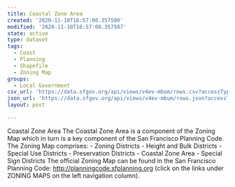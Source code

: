 ```yaml
---
title: Coastal Zone Area
created: '2020-11-10T16:57:00.357500'
modified: '2020-11-10T16:57:00.357507'
state: active
type: dataset
tags:
  - Coast
  - Planning
  - Shapefile
  - Zoning Map
groups:
  - Local Government
csv_url: 'https://data.sfgov.org/api/views/v4ev-mbum/rows.csv?accessType=DOWNLOAD'
json_url: 'https://data.sfgov.org/api/views/v4ev-mbum/rows.json?accessType=DOWNLOAD'
layout: post

---
```

Coastal Zone Area The Coastal Zone Area is a component of the Zoning Map which in turn is a key component of the San Francisco Planning Code.  The Zoning Map comprises: - Zoning Districts - Height and Bulk Districts - Special Use Districts - Preservation Districts - Coastal Zone Area - Special Sign Districts The official Zoning Map can be found in the San Francisco Planning Code: http://planningcode.sfplanning.org (click on the links under ZONING MAPS on the left navigation column).
